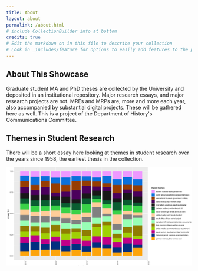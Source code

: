 ```yaml
---
title: About
layout: about
permalink: /about.html
# include CollectionBuilder info at bottom
credits: true
# Edit the markdown on in this file to describe your collection
# Look in _includes/feature for options to easily add features to the page
---
```


## About This Showcase

Graduate student MA and PhD theses are collected by the University and deposited in an institutional repository. Major research essays, and major research projects are not. MREs and MRPs are, more and more each year, also accompanied by substantial digital projects. These will be gathered here as well. This is a project of the Department of History's Communications Committee.

## Themes in Student Research

There will be a short essay here looking at themes in student research over the years since 1958, the earliest thesis in the collection.

![Visualization of Topics in the last decade's worth of theses](objects/thesis-15-topics.png)




